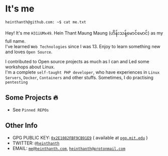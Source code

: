# It's me

```
heinthanth@github.com: ~$ cat me.txt
```
Hey! It's me `H31iUMx49`. Hein Thant Maung Maung (ဟိန်းသန့်မောင်မောင်) as my full name.\
I've learned `Web Technologies` since I was 13. Enjoy to learn something new and loves `Open Source`.

I contributed to Open source projects as much as I can and Led some workshops about Linux.\
I'm a complete `self-taught PHP developer`, who have experiences in `Linux Servers`, `Docker`, `Containers` and other stuffs. Sometimes, I do practising `pentesting`

## Some Projects :fire:

* See `Pinned REPOs`

## Other Info

* GPG PUBLIC KEY: [`0x2E1082FBF9CB91E9`](./assets/pub.asc) ( available at [`pgp.mit.edu`](http://pgp.mit.edu) )
* TWITTER: [`@heinthanth`](https://twitter.com/heinthanth)
* EMAIL: [`me@heinthanth.com`](mailto:me@heinthanth.com), [`heinthanth@protonmail.com`](mailto:heinthanth@protonmail.com)
